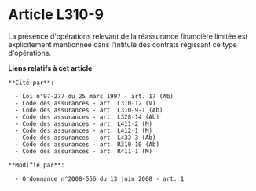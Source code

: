 # Article L310-9

La présence d'opérations relevant de la réassurance financière limitée est explicitement mentionnée dans l'intitulé des
contrats régissant ce type d'opérations.

**Liens relatifs à cet article**

	**Cité par**:

	  - Loi n°97-277 du 25 mars 1997 - art. 17 (Ab)
	  - Code des assurances - art. L310-12 (V)
	  - Code des assurances - art. L310-9-1 (Ab)
	  - Code des assurances - art. L328-14 (Ab)
	  - Code des assurances - art. L411-2 (M)
	  - Code des assurances - art. L412-1 (M)
	  - Code des assurances - art. L433-3 (Ab)
	  - Code des assurances - art. R310-10 (Ab)
	  - Code des assurances - art. R411-1 (M)

	**Modifié par**:

	  - Ordonnance n°2008-556 du 13 juin 2008 - art. 1
